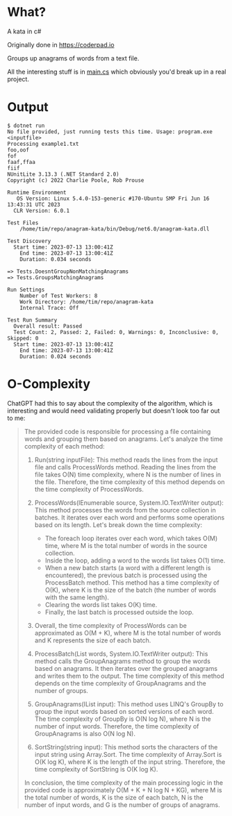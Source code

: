 # What?

A kata in c#

Originally done in <https://coderpad.io>

Groups up anagrams of words from a text file.

All the interesting stuff is in [main.cs](main.cs) which obviously you'd break up in a real project.

# Output

```
$ dotnet run
No file provided, just running tests this time. Usage: program.exe <inputfile>
Processing example1.txt
foo,oof
fof
faaf,ffaa
fiif
NUnitLite 3.13.3 (.NET Standard 2.0)
Copyright (c) 2022 Charlie Poole, Rob Prouse

Runtime Environment
   OS Version: Linux 5.4.0-153-generic #170-Ubuntu SMP Fri Jun 16 13:43:31 UTC 2023
  CLR Version: 6.0.1

Test Files
    /home/tim/repo/anagram-kata/bin/Debug/net6.0/anagram-kata.dll

Test Discovery
  Start time: 2023-07-13 13:00:41Z
    End time: 2023-07-13 13:00:41Z
    Duration: 0.034 seconds

=> Tests.DoesntGroupNonMatchingAnagrams
=> Tests.GroupsMatchingAnagrams

Run Settings
    Number of Test Workers: 8
    Work Directory: /home/tim/repo/anagram-kata
    Internal Trace: Off

Test Run Summary
  Overall result: Passed
  Test Count: 2, Passed: 2, Failed: 0, Warnings: 0, Inconclusive: 0, Skipped: 0
  Start time: 2023-07-13 13:00:41Z
    End time: 2023-07-13 13:00:41Z
    Duration: 0.024 seconds
```

# O-Complexity

ChatGPT had this to say about the complexity of the algorithm, which is interesting and would need validating properly but doesn't look too far out to me:


> The provided code is responsible for processing a file containing words and grouping them based on anagrams. Let's analyze the time complexity of each method:
> 
> 1. Run(string inputFile): This method reads the lines from the input file and calls ProcessWords method. Reading the lines from the file takes O(N) time complexity, where N is the number of lines in the file. Therefore, the time complexity of this method depends on the time complexity of ProcessWords.
> 
> 1. ProcessWords(IEnumerable<string> source, System.IO.TextWriter output): This method processes the words from the source collection in batches. It iterates over each word and performs some operations based on its length. Let's break down the time complexity:
>     - The foreach loop iterates over each word, which takes O(M) time, where M is the total number of words in the source collection.
>     - Inside the loop, adding a word to the words list takes O(1) time.
>     - When a new batch starts (a word with a different length is encountered), the previous batch is processed using the ProcessBatch method. This method has a time complexity of O(K), where K is the size of the batch (the number of words with the same length).
>     - Clearing the words list takes O(K) time.
>     - Finally, the last batch is processed outside the loop.
> 
> 1. Overall, the time complexity of ProcessWords can be approximated as O(M + K), where M is the total number of words and K represents the size of each batch.
> 
> 1. ProcessBatch(List<string> words, System.IO.TextWriter output): This method calls the GroupAnagrams method to group the words based on anagrams. It then iterates over the grouped anagrams and writes them to the output. The time complexity of this method depends on the time complexity of GroupAnagrams and the number of groups.
> 
> 1. GroupAnagrams(IList<string> input): This method uses LINQ's GroupBy to group the input words based on sorted versions of each word. The time complexity of GroupBy is O(N log N), where N is the number of input words. Therefore, the time complexity of GroupAnagrams is also O(N log N).
> 
> 1. SortString(string input): This method sorts the characters of the input string using Array.Sort. The time complexity of Array.Sort is O(K log K), where K is the length of the input string. Therefore, the time complexity of SortString is O(K log K).
> 
> In conclusion, the time complexity of the main processing logic in the provided code is approximately O(M + K + N log N + KG), where M is the total number of words, K is the size of each batch, N is the number of input words, and G is the number of groups of anagrams.
